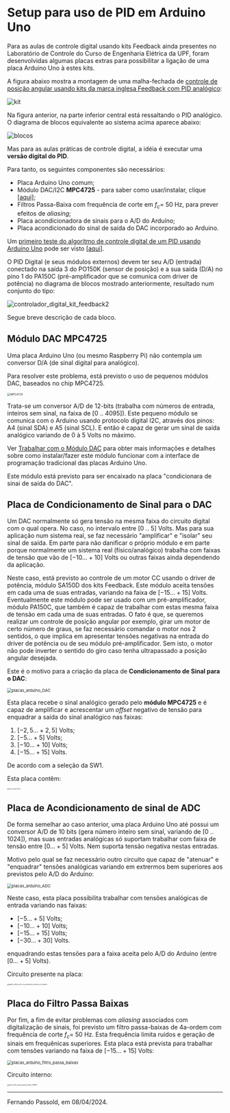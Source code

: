 # Setup para uso de PID em Arduino Uno

Para as aulas de controle digital usando kits Feedback ainda presentes no Laboratório de Controle do Curso de Engenharia Elétrica da UPF, foram desenvolvidas algumas placas extras para possibilitar a ligação de uma placa Arduino Uno à estes kits.

A figura abaixo mostra a montagem de uma malha-fechada de [controle de posição angular usando kits da marca inglesa Feedback com PID analógico](https://fpassold.github.io/Lab_Controle_2/controle_posicao.html):

![kit](https://fpassold.github.io/Lab_Controle_2/figs/controle_posicao_com_PID.jpg)

Na figura anterior, na parte inferior central está ressaltando o PID analógico. O diagrama de blocos equivalente ao sistema acima aparece abaixo:

![blocos](https://fpassold.github.io/Lab_Controle_2/figs/controle_posicao_kit_feedback.drawio.png)

Mas para as aulas práticas de controle digital, a idéia é executar uma **versão digital do PID**.

Para tanto, os seguintes componentes são necessários:

* Placa Arduino Uno comum;
* Módulo DAC/I2C **MPC4725** - para saber como usar/instalar, clique [[aqui]](https://fpassold.github.io/Lab_Controle_2/PID_Digital/modulo_DAC.html);
* Filtros Passa-Baixa com frequência de corte em $f_c=$ 50 Hz, para prever efeitos de *aliasing*;
* Placa acondicionadora de sinais para o A/D do Arduíno;
* Placa acondicionado do sinal de saída do DAC incorporado ao Arduino.

Um [primeiro teste do algoritmo de controle digital de um PID usando Arduíno Uno](PID_no_Arduino.html) pode ser visto [[aqui]](PID_no_Arduino.html).

O PID Digital (e seus módulos externos) devem ter seu A/D (entrada) conectado na saída 3 do PO150K (sensor de posição) e a sua saída (D/A) no pino 1 do PA150C (pré-amplificador que se comunica com driver de potência) no diagrama de blocos mostrado anteriormente, resultado num conjunto do tipo:

![controlador_digital_kit_feedback2](controlador_digital_kit_feedback2.jpg)

Segue breve descrição de cada bloco.

## Módulo DAC MPC4725

Uma placa Arduino Uno (ou mesmo Raspberry Pi) não contempla um conversor D/A (de sinal digital para analógico).

Para resolver este problema, está previsto o uso de pequenos módulos DAC, baseados no chip MPC4725. 

<img src="https://fpassold.github.io/Lab_Controle_2/PID_Digital/MCP4725.webp" alt="MPC4725" style="zoom:45%;" />

Trata-se um conversor A/D de 12-bits (trabalha com números de entrada, inteiros sem sinal, na faixa de [0 .. 4095]). Este pequeno módulo se comunica com o Arduino usando protocolo digital I2C, através dos pinos: A4 (sinal SDA) e A5 (sinal SCL). E então é capaz de gerar um sinal de saída analógico variando de 0 à 5 Volts no máximo. 

Ver [Trabalhar com o Módulo DAC](https://fpassold.github.io/Lab_Controle_2/PID_Digital/modulo_DAC.html) para obter mais informações e detalhes sobre como instalar/fazer este módulo funcionar com a interface de programação tradicional das placas Arduino Uno.

Este módulo está previsto para ser encaixado na placa "condicionara de sinai de saída do DAC".

## Placa de Condicionamento de Sinal para o DAC

Um DAC normalmente só gera tensão na mesma faixa do circuito digital com o qual opera. No caso, no intervalo entre [0 .. 5] Volts. Mas para sua aplicação num sistema real, se faz necessário "amplificar" e "isolar" seu sinal de saída. Em parte para não danificar o próprio módulo e em parte porque normalmente um sistema real (físico/analógico) trabalha com faixas de tensão que vão de $[-10 \ldots +10]$ Volts ou outras faixas ainda dependendo da aplicação.

Neste caso, está previsto ao controle de um motor CC usando o driver de potência, módulo SA150D dos kits Feedback. Este módulo aceita tensões em cada uma de suas entradas, variando na faixa de $[-15 \ldots +15]$ Volts. Eventualmente este módulo pode ser usado com um pré-amplificador, módulo PA150C, que também é capaz de trabalhar com estas mesma faixa de tensão em cada uma de suas entradas. O fato é que, se queremos realizar um controle de posição angular por exemplo, girar um motor de certo número de graus, se faz necessário comandar o motor nos 2 sentidos, o que implica em apresentar tensões negativas na entrada do driver de potência ou de seu módulo pré-amplificador. Sem isto, o motor não pode inverter o sentido do giro caso tenha ultrapassado a posição angular desejada.

Este é o motivo para a criação da placa de **Condicionamento de Sinal para o DAC**:

<img src="placas_arduino_DAC.jpeg" alt="placas_arduino_DAC" style="zoom:67%;" />

Esta placa recebe o sinal analógico gerado pelo **módulo MPC4725** e é capaz de amplificar e acrescentar um *offset* negativo de tensão para enquadrar a saída do sinal analógico nas faixas:

1. $[-2,5 \ldots +2,5]$ Volts;
2. $[-5 \ldots +5]$ Volts;
3. $[-10 \ldots +10]$ Volts;
4. $[-15 \ldots +15]$ Volts.

De acordo com a seleção da SW1.

Esta placa contêm:

<img src="placa_modulo_DAC_2.png" alt="placa_modulo_DAC_2" style="zoom:20%;" />



## Placa de Acondicionamento de sinal de ADC

De forma semelhar ao caso anterior, uma placa Arduino Uno até possui um conversor A/D de 10 bits (gera número inteiro sem sinal, variando de [0 .. 1024]), mas suas entradas analógicas só suportam trabalhar com faixa de tensão entre $[0 \ldots +5]$ Volts. Nem suporta tensão negativa nestas entradas.

Motivo pelo qual se faz necessário outro circuito que capaz de "atenuar" e "enquadrar" tensões analógicas variando em extrermos bem superiores aos previstos pelo A/D do Arduino:

<img src="placas_arduino_ADC.jpeg" alt="placas_arduino_ADC" style="zoom:67%;" />

Neste caso, esta placa possibilita trabalhar com tensões analógicas de entrada variando nas faixas:

* $[-5 \ldots +5]$ Volts;
* $[-10 \ldots +10]$ Volts;
* $[-15 \ldots +15]$ Volts;
* $[-30 \ldots +30]$ Volts.

enquadrando estas tensões para a faixa aceita pelo A/D do Arduino (entre $[0 \ldots +5]$ Volts).

Circuito presente na placa:

<img src="ganho_offset_ve3_out_protected_resistores_corrigidos.png" alt="ganho_offset_ve3_out_protected_resistores_corrigidos" style="zoom:25%;" />



## Placa do Filtro Passa Baixas

Por fim, a fim de evitar problemas com *aliasing* associados com digitalização de sinais, foi previsto um filtro passa-baixas de 4a-ordem com frequência de corte $f_c=$ 50 Hz. Esta frequência limita ruídos e geração de sinais em frequênicas superiores. Esta placa está prevista para trabalhar com tensões variando na faixa de $[-15 \ldots +15]$ Volts:

<img src="placas_arduino_filtro_passa_baixas.jpeg" alt="placas_arduino_filtro_passa_baixas" style="zoom:67%;" />

Circuito interno:

<img src="placa_filtro_passa_baixas_50Hz_LM358.png" alt="placa_filtro_passa_baixas_50Hz_LM358" style="zoom:25%;" />

---

Fernando Passold, em 08/04/2024.

